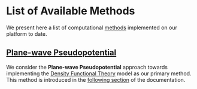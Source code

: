# List of Available Methods

We present here a list of computational [methods](../methods/overview.md) implemented on our platform to date.

## [Plane-wave Pseudopotential](../methods-directory/pseudopotential/overview.md)

We consider the **Plane-wave Pseudopotential** approach towards implementing the [Density Functional Theory](../models-directory/dft/parameters.md) model as our primary method. This method is introduced in the [following section](../methods-directory/pseudopotential/overview.md) of the documentation.
